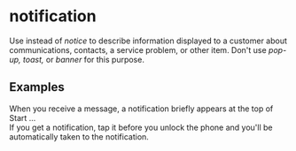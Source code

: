 # notification

Use instead of *notice* to describe information displayed to a customer about communications, contacts, a service problem, or other item. Don't use *pop-up, toast,* or *banner* for this purpose.

## Examples

When you receive a message, a notification briefly appears at the top of Start ...  
If you get a notification, tap it before you unlock the phone and you'll be automatically taken to the notification.
